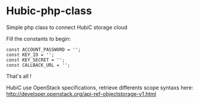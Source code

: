 # Hubic-php-class
Simple php class to connect HubiC storage cloud

Fill the constants to begin:

    const ACCOUNT_PASSWORD = '';
    const KEY_ID = '';
    const KEY_SECRET = '';
    const CALLBACK_URL = '';

That's all !

HubiC use OpenStack specifications, retrieve differents scope syntaxs here:
http://developer.openstack.org/api-ref-objectstorage-v1.html
